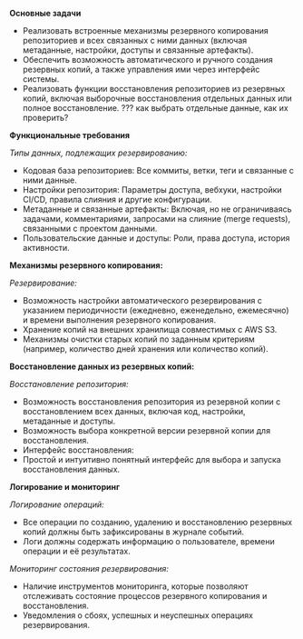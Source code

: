 **Основные задачи**

- Реализовать встроенные механизмы резервного копирования репозиториев и всех связанных с ними данных (включая метаданные, настройки, доступы и связанные артефакты).
- Обеспечить возможность автоматического и ручного создания резервных копий, а также управления ими через интерфейс системы.
- Реализовать функции восстановления репозиториев из резервных копий, включая выборочные восстановления отдельных данных или полное восстановление.
 ??? как выбрать отдельные данные, как их проверить?

**Функциональные требования**

_Типы данных, подлежащих резервированию:_

- Кодовая база репозиториев: Все коммиты, ветки, теги и связанные с ними данные.
- Настройки репозитория: Параметры доступа, вебхуки, настройки CI/CD, правила слияния и другие конфигурации.
- Метаданные и связанные артефакты: Включая, но не ограничиваясь задачами, комментариями, запросами на слияние (merge requests), связанными с проектом данными.
- Пользовательские данные и доступы: Роли, права доступа, история активности.

**Механизмы резервного копирования:**

_Резервирование:_

- Возможность настройки автоматического резервирования с указанием периодичности (ежедневно, еженедельно, ежемесячно) и времени выполнения резервного копирования.
- Хранение копий на внешних хранилища совместимых с AWS S3.
- Механизмы очистки старых копий по заданным критериям (например, количество дней хранения или количество копий).

**Восстановление данных из резервных копий:**

_Восстановление репозитория:_

- Возможность восстановления репозитория из резервной копии с восстановлением всех данных, включая код, настройки, метаданные и доступы.
- Возможность выбора конкретной версии резервной копии для восстановления.
- Интерфейс восстановления:
- Простой и интуитивно понятный интерфейс для выбора и запуска восстановления данных.

**Логирование и мониторинг**

_Логирование операций:_

- Все операции по созданию, удалению и восстановлению резервных копий должны быть зафиксированы в журнале событий.
- Логи должны содержать информацию о пользователе, времени операции и её результатах.

_Мониторинг состояния резервирования:_

- Наличие инструментов мониторинга, которые позволяют отслеживать состояние процессов резервного копирования и восстановления.
- Уведомления о сбоях, успешных и неуспешных операциях резервирования.